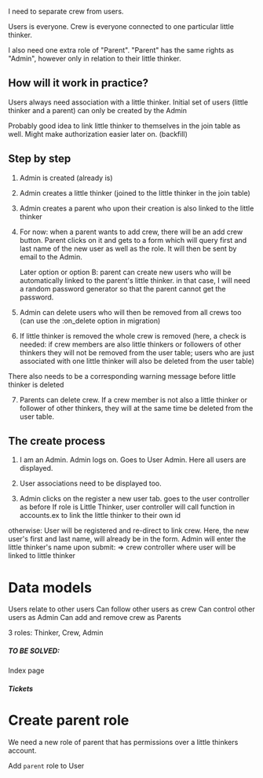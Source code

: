 I need to separate crew from users.

Users is everyone.
Crew is everyone connected to one particular little thinker.

I also need one extra role of "Parent".
"Parent" has the same rights as "Admin", however only in relation to their little thinker.

## How will it work in practice?

Users always need association with a little thinker.
Initial set of users (little thinker and a parent) can only be created by the Admin

Probably good idea to link little thinker to themselves in the join table as well. Might make authorization 
easier later on.
(backfill)

## Step by step

1. Admin is created (already is)

2. Admin creates a little thinker (joined to the little thinker in the join table)

3. Admin creates a parent who upon their creation is also linked to the little thinker

4. For now: when a parent wants to add crew, there will be an add crew button. Parent clicks on it and gets to a form which will query first and last name of the new user as well as the role. It will then be sent by email to the Admin.

    Later option or option B: parent can create new users who will be automatically linked to the parent's little thinker. in that case, I will need a random password generator so that the parent cannot get the password.

5. Admin can delete users who will then be removed from all crews too (can use the :on_delete option in migration)

6. If little thinker is removed the whole crew is removed (here, a check is needed: if crew members are
also little thinkers or followers of other thinkers they will not be removed from the user table; users who are just associated with
one little thinker will also be deleted from the user table)

There also needs to be a corresponding warning message before little thinker is deleted

7. Parents can delete crew. If a crew member is not also a little thinker or follower of other thinkers, they will 
at the same time be deleted from the user table.


## The create process

1. I am an Admin. Admin logs on. Goes to User Admin. Here all users are displayed.

2. User associations need to be displayed too.

3. Admin clicks on the register a new user tab.
goes to the user controller as before
If role is Little Thinker, user controller will call function in accounts.ex to link the little thinker to their own id

otherwise: 
User will be registered and re-direct to link crew.
Here, the new user's first and last name, will already be in the form.
Admin will enter the little thinker's name
upon submit: => crew controller where user will be linked to little thinker


# Data models

Users
relate to other users
Can follow other users as crew
Can control other users as Admin
Can add and remove crew as Parents

3 roles: Thinker, Crew, Admin





##### TO BE SOLVED: #####

Index page 


##### Tickets #####

# Create parent role

We need a new role of parent that has permissions over a little thinkers account.

Add `parent` role to User
